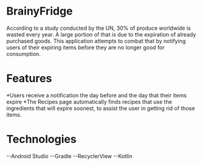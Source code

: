 BrainyFridge
================
According to a study conducted by the UN, 30% of produce worldwide is wasted every year. A large portion of that is due to the expiration of already purchased goods. This application attempts to combat that by notifying users of their expiring items before they are no longer good for consumption.

Features
================
*Users receive a notification the day before and the day that their items expire
*The Recipes page automatically finds recipes that use the ingredients that will expire soonest, to assist the user in getting rid of those items.

Technologies
================
--Android Studio
--Gradle
--RecyclerView
--Kotlin
